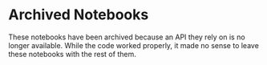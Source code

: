 # Archived Notebooks

These notebooks have been archived because an API they rely on is no longer available. While the code worked properly, it made no sense to leave these notebooks with the rest of them.